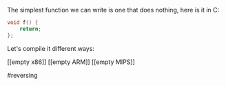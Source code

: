 The simplest function we can write is one that does nothing, here is it in C:

```c
void f() {
	return;
};
```

Let's compile it different ways:

[[empty x86]]
[[empty ARM]]
[[empty MIPS]]


#reversing